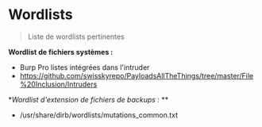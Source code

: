 # Wordlists

> Liste de wordlists pertinentes
>



**Wordlist de fichiers systèmes  :**

- Burp Pro listes intégrées dans l'intruder
- https://github.com/swisskyrepo/PayloadsAllTheThings/tree/master/File%20Inclusion/Intruders



**Wordlist d'extension de fichiers de backups* : **

- /usr/share/dirb/wordlists/mutations_common.txt
